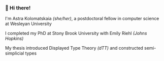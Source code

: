 ### 👋 Hi there!

I'm Astra Kolomatskaia *(she/her)*, a postdoctoral fellow in computer science at Wesleyan University

I completed my PhD at Stony Brook University with Emily Riehl *(Johns Hopkins)*

My thesis introduced Displayed Type Theory *(dTT)* and constructed semi-simplicial types
